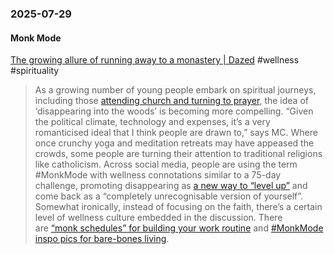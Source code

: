 ### 2025-07-29
#### Monk Mode
[The growing allure of running away to a monastery | Dazed](https://www.dazeddigital.com/life-culture/article/68326/1/summer-growing-allure-running-away-monastery-new-york-thirst-for-god-monk) #wellness #spirituality 

> As a growing number of young people embark on spiritual journeys, including those [attending church and turning to prayer](https://www.dazeddigital.com/life-culture/article/66597/1/young-people-are-looking-for-god-gen-z-religion-church-christianity), the idea of ‘disappearing into the woods’ is becoming more compelling. “Given the political climate, technology and expenses, it’s a very romanticised ideal that I think people are drawn to,” says MC. Where once crunchy yoga and meditation retreats may have appeased the crowds, some people are turning their attention to traditional religions like catholicism. Across social media, people are using the term #MonkMode with wellness connotations similar to a 75-day challenge, promoting disappearing as [a new way to “level up”](https://www.tiktok.com/@emmamarschall/video/7309127850160819498?lang=en) and come back as a “completely unrecognisable version of yourself”. Somewhat ironically, instead of focusing on the faith, there’s a certain level of wellness culture embedded in the discussion. There are [“monk schedules” for building your work routine](https://www.instagram.com/p/DIgnLJcxbNB/?img_index=3) and [#MonkMode inspo pics for bare-bones living](https://www.instagram.com/p/DIbi468MS14/?img_index=4).